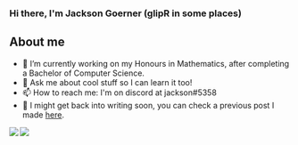 ### Hi there, I'm Jackson Goerner (glipR in some places)

## About me
- 🔭 I’m currently working on my Honours in Mathematics, after completing a Bachelor of Computer Science.
- 💬 Ask me about cool stuff so I can learn it too!
- 📫 How to reach me: I'm on discord at jackson#5358
- 📃 I might get back into writing soon, you can check a previous post I made [here][blog].

<a href="https://github.com/anuraghazra/github-readme-stats">
  <img align="left" src="https://github-readme-stats.vercel.app/api?username=glipR&count_private=true&show_icons=true&theme=merko" />
</a>
<a href="https://github.com/anuraghazra/convoychat">
  <img align="left" src="https://github-readme-stats.vercel.app/api/top-langs/?username=glipR&layout=compact&count_private=true&show_icons=true&theme=merko" />
</a>

[blog]: https://glipr.github.io/Pathfinding/Intro

